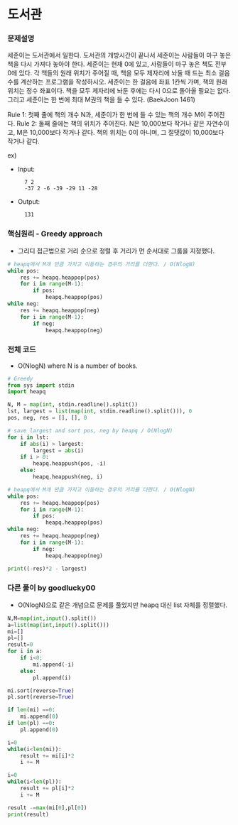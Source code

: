 # 도서관

### 문제설명

세준이는 도서관에서 일한다. 도서관의 개방시간이 끝나서 세준이는 사람들이 마구 놓은 책을 다시 가져다 놓아야 한다. 세준이는 현재 0에 있고, 사람들이 마구 놓은 책도 전부 0에 있다. 각 책들의 원래 위치가 주어질 때, 책을 모두 제자리에 놔둘 때 드는 최소 걸음 수를 계산하는 프로그램을 작성하시오. 세준이는 한 걸음에 좌표 1칸씩 가며, 책의 원래 위치는 정수 좌표이다. 책을 모두 제자리에 놔둔 후에는 다시 0으로 돌아올 필요는 없다. 그리고 세준이는 한 번에 최대 M권의 책을 들 수 있다. (BaekJoon 1461)

Rule 1: 첫째 줄에 책의 개수 N과, 세준이가 한 번에 들 수 있는 책의 개수 M이 주어진다.
Rule 2: 둘째 줄에는 책의 위치가 주어진다. N은 10,000보다 작거나 같은 자연수이고, M은 10,000보다 작거나 같다. 책의 위치는 0이 아니며, 그 절댓값이 10,000보다 작거나 같다.

ex)
- Input:

        7 2
        -37 2 -6 -39 -29 11 -28

- Output:

        131


### 핵심원리 - Greedy approach

- 그리디 접근법으로 거리 순으로 정렬 후 거리가 먼 순서대로 그룹을 지정했다.

```python
# heapq에서 M개 만큼 가지고 이동하는 경우의 거리를 더한다. / O(NlogN)
while pos:
    res += heapq.heappop(pos)
    for i in range(M-1):
        if pos:
            heapq.heappop(pos)
while neg:
    res += heapq.heappop(neg)
    for i in range(M-1):
        if neg:
            heapq.heappop(neg)
```


### 전체 코드

- O(NlogN) where N is a number of books.

```python
# Greedy
from sys import stdin
import heapq

N, M = map(int, stdin.readline().split())
lst, largest = list(map(int, stdin.readline().split())), 0
pos, neg, res = [], [], 0

# save largest and sort pos, neg by heapq / O(NlogN)
for i in lst:
    if abs(i) > largest:
        largest = abs(i)
    if i > 0:
        heapq.heappush(pos, -i)
    else:
        heapq.heappush(neg, i)

# heapq에서 M개 만큼 가지고 이동하는 경우의 거리를 더한다. / O(NlogN)
while pos:
    res += heapq.heappop(pos)
    for i in range(M-1):
        if pos:
            heapq.heappop(pos)
while neg:
    res += heapq.heappop(neg)
    for i in range(M-1):
        if neg:
            heapq.heappop(neg)

print((-res)*2 - largest)
```

### 다른 풀이 by goodlucky00

- O(NlogN)으로 같은 개념으로 문제를 풀었지만 heapq 대신 list 자체를 정렬했다.

```python
N,M=map(int,input().split())
a=list(map(int,input().split()))
mi=[]
pl=[]
result=0
for i in a:
    if i<0:
        mi.append(-i)
    else:
        pl.append(i)

mi.sort(reverse=True)
pl.sort(reverse=True)

if len(mi) ==0:
    mi.append(0)
if len(pl) ==0:
    pl.append(0)

i=0
while(i<len(mi)):
    result += mi[i]*2
    i += M

i=0
while(i<len(pl)):
    result += pl[i]*2
    i += M

result -=max(mi[0],pl[0])
print(result)
```
